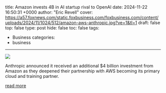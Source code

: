 title: Amazon invests 4B in AI startup rival to OpenAI
date: 2024-11-22 16:50:31 +0000
author: "Eric Revell"
cover: https://a57.foxnews.com/static.foxbusiness.com/foxbusiness.com/content/uploads/2024/11/1024/512/amazon-aws-anthropic.jpg?ve=1&tl=1
draft: false
top: false
type: post
hide: false
toc: false
tags:
  - Business
categories:
  - business
---

![](https://a57.foxnews.com/static.foxbusiness.com/foxbusiness.com/content/uploads/2024/11/1024/512/amazon-aws-anthropic.jpg?ve=1&tl=1)

Anthropic announced it received an additional $4 billion investment from Amazon as they deepened their partnership with AWS becoming its primary cloud and training partner.

[read more](https://www.foxbusiness.com/technology/amazon-invests-4b-ai-startup-rival-openai)
